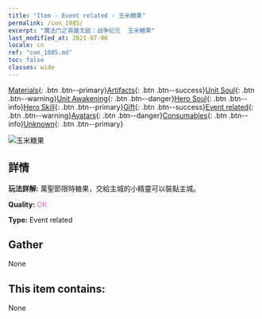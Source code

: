 ```yaml
---
title: "Item - Event related - 玉米糖果"
permalink: /con_1085/
excerpt: "魔法门之英雄无敌：战争纪元  玉米糖果"
last_modified_at: 2021-07-06
locale: cn
ref: "con_1085.md"
toc: false
classes: wide
---
```

 [Materials](/ItemsCN/){: .btn .btn--primary}[Artifacts](/ItemsCN/Artifacts/){: .btn .btn--success}[Unit Soul](/ItemsCN/UnitSoul/){: .btn .btn--warning}[Unit Awakening](/ItemsCN/UnitAwakening/){: .btn .btn--danger}[Hero Soul](/ItemsCN/HeroSoul/){: .btn .btn--info}[Hero Skill](/ItemsCN/HeroSkill/){: .btn .btn--primary}[Gift](/ItemsCN/Gift/){: .btn .btn--success}[Event related](/ItemsCN/Events/){: .btn .btn--warning}[Avatars](/ItemsCN/Avatars/){: .btn .btn--danger}[Consumables](/ItemsCN/Consumables/){: .btn .btn--info}[Unknown](/ItemsCN/Unknown/){: .btn .btn--primary}

 ![玉米糖果](/images/t/i_690011.png)

## 詳情
 **玩法詳解:** 萬聖節限時糖果，交給主城的小精靈可以裝點主城。

 **Quality:** <span style="color: #DA70D6">OK</span>

 **Type:** Event related

## Gather

  None

## This item contains:

  None

